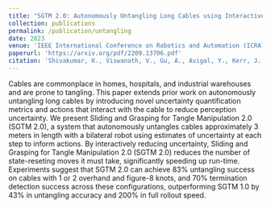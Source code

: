 ```yaml
---
title: "SGTM 2.0: Autonomously Untangling Long Cables using Interactive Perception"
collection: publications
permalink: /publication/untangling
date: 2023
venue: 'IEEE International Conference on Robotics and Automation (ICRA)'
paperurl: 'https://arxiv.org/pdf/2209.13706.pdf'
citation: 'Shivakumar, K., Viswanath, V., Gu, A., Avigal, Y., Kerr, J., Ichnowski, J., Cheng, R., Kollar, T., &amp; Goldberg, K. (2022, September 27). SGTM 2.0: Autonomously untangling long cables using interactive perception. arXiv.org.'
---
```

Cables are commonplace in homes, hospitals, and industrial warehouses and are prone to tangling. This paper extends prior work on autonomously untangling long cables by introducing novel uncertainty quantification metrics and actions that interact with the cable to reduce perception uncertainty. We present Sliding and Grasping for Tangle Manipulation 2.0 (SGTM 2.0), a system that autonomously untangles cables approximately 3 meters in length with a bilateral robot using estimates of uncertainty at each step to inform actions. By interactively reducing uncertainty, Sliding and Grasping for Tangle Manipulation 2.0 (SGTM 2.0) reduces the number of state-reseting moves it must take, significantly speeding up run-time. Experiments suggest that SGTM 2.0 can achieve 83% untangling success on cables with 1 or 2 overhand and figure-8 knots, and 70% termination detection success across these configurations, outperforming SGTM 1.0 by 43% in untangling accuracy and 200% in full rollout speed.
